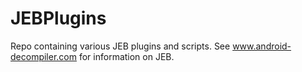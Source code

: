 JEBPlugins
==========

Repo containing various JEB plugins and scripts.  See www.android-decompiler.com for information on JEB.
